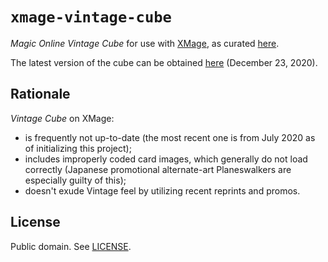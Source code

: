 # ``xmage-vintage-cube``

*Magic Online Vintage Cube* for use with [XMage][1], as curated [here][2].

The latest version of the cube can be obtained [here](./cube.dck)
(December 23, 2020).

## Rationale

*Vintage Cube* on XMage:

 * is frequently not up-to-date (the most recent one is from July 2020 as of
   initializing this project);
 * includes improperly coded card images, which generally do not load correctly
   (Japanese promotional alternate-art Planeswalkers are especially guilty
   of this);
 * doesn't exude Vintage feel by utilizing recent reprints and promos.

## License

Public domain. See [LICENSE](./LICENSE).

[1]: http://xmage.de/
[2]: https://magic.wizards.com/en/articles/archive/vintage-cube-cardlist
